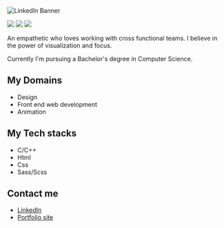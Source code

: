 ![LinkedIn Banner](https://user-images.githubusercontent.com/82641747/157427061-098467c1-4392-4d13-9a12-bbd13a7a31fb.jpg)

![](https://img.shields.io/static/v1?message=kiruanime2003&logo=codepen&labelColor=000&color=D6D2D2&logoColor=D6D2D2&label=%20&style=plastic)
![](https://img.shields.io/static/v1?message=kiruanime2003&logo=dribbble&labelColor=000&color=FC5A8B&logoColor=FC5A8B&label=%20&style=plastic)
![](https://img.shields.io/static/v1?message=kiruanime2003&logo=github&labelColor=000&color=3F8EFC&logoColor=3F8EFC&label=%20&style=plastic)

<p>An empathetic who loves working with cross functional teams. I believe in the power of visualization and focus.</p>

Currently I'm pursuing a Bachelor's degree in Computer Science.

## My Domains

<ul><li>Design</li><li>Front end web development</li><li>Animation</li></ul>

## My Tech stacks

<ul><li>C/C++</li><li>Html</li><li>Css</li><li>Sass/Scss</li></ul>

## Contact me

<ul><a href="https://www.linkedin.com/in/kiruthiga-kanagalingam-6a6641200/" target="_blank"><li>LinkedIn</li></a><a href="https://kiruanime2003.gitlab.io/"><li>Portfolio site</li></a></ul>
